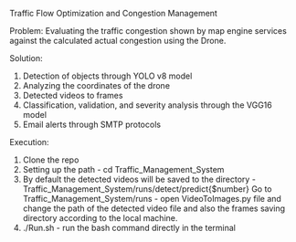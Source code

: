 Traffic Flow Optimization and Congestion Management

Problem: Evaluating the traffic congestion shown by map engine services against the calculated actual congestion using the Drone.

Solution: 
1. Detection of objects through YOLO v8 model
2. Analyzing the coordinates of the drone
3. Detected videos to frames
4. Classification, validation, and severity analysis through the VGG16 model
5. Email alerts through SMTP protocols


Execution:
1. Clone the repo
2. Setting up the path - cd Traffic_Management_System
3. By default the detected videos will be saved to the directory - Traffic_Management_System/runs/detect/predict{$number}
   Go to Traffic_Management_System/runs - open VideoToImages.py file and change the path of the detected video file and also the frames saving directory according to the local machine.
5. ./Run.sh - run the bash command directly in the terminal
